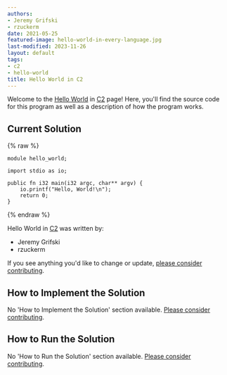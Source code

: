 ```yaml
---
authors:
- Jeremy Grifski
- rzuckerm
date: 2021-05-25
featured-image: hello-world-in-every-language.jpg
last-modified: 2023-11-26
layout: default
tags:
- c2
- hello-world
title: Hello World in C2
---
```


Welcome to the [Hello World](https://sampleprograms.io/projects/hello-world) in [C2](https://sampleprograms.io/languages/c2) page! Here, you'll find the source code for this program as well as a description of how the program works.

## Current Solution

{% raw %}

```c2
module hello_world;

import stdio as io;

public fn i32 main(i32 argc, char** argv) {
    io.printf("Hello, World!\n");
    return 0;
}

```

{% endraw %}

Hello World in [C2](https://sampleprograms.io/languages/c2) was written by:

- Jeremy Grifski
- rzuckerm

If you see anything you'd like to change or update, [please consider contributing](https://github.com/TheRenegadeCoder/sample-programs).

## How to Implement the Solution

No 'How to Implement the Solution' section available. [Please consider contributing](https://github.com/TheRenegadeCoder/sample-programs-website).

## How to Run the Solution

No 'How to Run the Solution' section available. [Please consider contributing](https://github.com/TheRenegadeCoder/sample-programs-website).